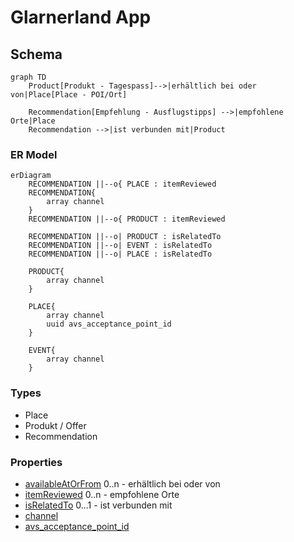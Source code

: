 # Glarnerland App


## Schema

``` mermaid
graph TD
    Product[Produkt - Tagespass]-->|erhältlich bei oder von|Place[Place - POI/Ort]

    Recommendation[Empfehlung - Ausflugstipps] -->|empfohlene Orte|Place
    Recommendation -->|ist verbunden mit|Product
```

### ER Model

``` mermaid
erDiagram
    RECOMMENDATION ||--o{ PLACE : itemReviewed
    RECOMMENDATION{
        array channel
    }
    RECOMMENDATION ||--o{ PRODUCT : itemReviewed
    
    RECOMMENDATION ||--o| PRODUCT : isRelatedTo
    RECOMMENDATION ||--o| EVENT : isRelatedTo
    RECOMMENDATION ||--o| PLACE : isRelatedTo

    PRODUCT{
        array channel
    }

    PLACE{
        array channel
        uuid avs_acceptance_point_id
    }

    EVENT{
        array channel
    }
```


### Types

* Place
* Produkt / Offer
* Recommendation

### Properties

* [availableAtOrFrom] 0..n - erhältlich bei oder von
* [itemReviewed] 0..n - empfohlene Orte
* [isRelatedTo] 0...1 - ist verbunden mit 
* [channel]
* [avs_acceptance_point_id]

[availableAtOrFrom]: ../../schema/availableAtOrFrom.md
[itemReviewed]: ../../schema/itemReviewed.md
[isRelatedTo]: ../../schema/isRelatedTo.md
[channel]: ../../schema/channel.md
[avs_acceptance_point_id]: ../../schema/avs_acceptance_point_id.md